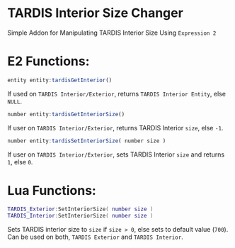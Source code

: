 # TARDIS Interior Size Changer
 Simple Addon for Manipulating TARDIS Interior Size Using `Expression 2`

# E2 Functions:

```javascript
entity entity:tardisGetInterior()
```
 If used on `TARDIS Interior/Exterior`, returns `TARDIS Interior Entity`, else `NULL`.

```javascript
number entity:tardisGetInteriorSize()
```
 If user on `TARDIS Interior/Exterior`, returns TARDIS Interior `size`, else `-1`.

```javascript
number entity:tardisSetInteriorSize( number size )
```
 If user on `TARDIS Interior/Exterior`, sets TARDIS Interior `size` and returns `1`, else `0`.

# Lua Functions:

```lua
TARDIS_Exterior:SetInteriorSize( number size )
TARDIS_Interior:SetInteriorSize( number size )
```
 Sets TARDIS interior size to `size` if `size > 0`, else sets to default value (`700`). Can be used on both, `TARDIS Exterior` and `TARDIS Interior`.